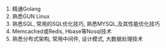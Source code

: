 1. 精通Golang
2. 熟悉GUN Linux
3. 熟悉SQL, 常用的SQL优化技巧, 熟悉MYSQL,及其性能优化技巧
4. Memcached或Redis, Hbase等Nosql技术
5. 熟悉分布式架构, 常用中间件, 设计模式, 大数据处理技术
